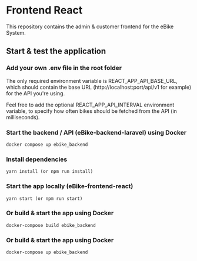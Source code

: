 # Frontend React

This repository contains the admin & customer frontend for the eBike System.

## Start & test the application

### Add your own .env file in the root folder

The only required environment variable is REACT_APP_API_BASE_URL, which should contain the base URL (http://localhost:port/api/v1 for example) for the API you're using.

Feel free to add the optional REACT_APP_API_INTERVAL environment variable, to specify how often bikes should be fetched from the API (in milliseconds).

### Start the backend / API (eBike-backend-laravel) using Docker

```
docker compose up ebike_backend
```
### Install dependencies

```
yarn install (or npm run install)
```

### Start the app locally (eBike-frontend-react)

```
yarn start (or npm run start)
```

### Or build & start the app using Docker
```
docker-compose build ebike_backend
```

### Or build & start the app using Docker
```
docker-compose up ebike_backend
```
